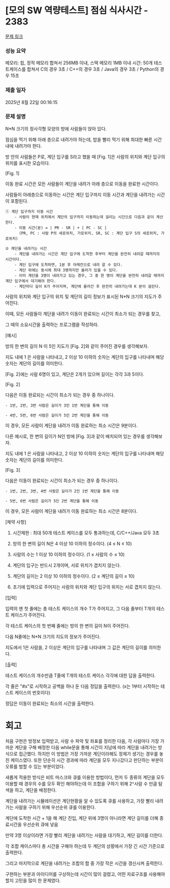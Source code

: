 # [모의 SW 역량테스트] 점심 식사시간 - 2383

[문제 링크](https://swexpertacademy.com/main/code/problem/problemDetail.do?contestProbId=AV5-BEE6AK0DFAVl) 

### 성능 요약

메모리: 힙, 정적 메모리 합쳐서 256MB 이내, 스택 메모리 1MB 이내
시간: 50개 테스트케이스를 합쳐서 C의 경우 3초 / C++의 경우 3초 / Java의 경우 3초 / Python의 경우 15초

### 제출 일자

2025년 8월 22일 00:16:15

### 문제 설명

N*N 크기의 정사각형 모양의 방에 사람들이 앉아 있다.

점심을 먹기 위해 아래 층으로 내려가야 하는데, 밥을 빨리 먹기 위해 최대한 빠른 시간 내에 내려가야 한다.

방 안의 사람들은 P로, 계단 입구를 S라고 했을 때 [Fig. 1]은 사람의 위치와 계단 입구의 위치를 표시한 모습이다.

 


[Fig. 1]
 

이동 완료 시간은 모든 사람들이 계단을 내려가 아래 층으로 이동을 완료한 시간이다.

사람들이 아래층으로 이동하는 시간은 계단 입구까지 이동 시간과 계단을 내려가는 시간이 포함된다.


    ① 계단 입구까지 이동 시간
        - 사람이 현재 위치에서 계단의 입구까지 이동하는데 걸리는 시간으로 다음과 같이 계산한다.
        - 이동 시간(분) = | PR - SR | + | PC - SC |
          (PR, PC : 사람 P의 세로위치, 가로위치, SR, SC : 계단 입구 S의 세로위치, 가로위치)

    ② 계단을 내려가는 시간
        - 계단을 내려가는 시간은 계단 입구에 도착한 후부터 계단을 완전히 내려갈 때까지의 시간이다.
        - 계단 입구에 도착하면, 1분 후 아래칸으로 내려 갈 수 있다.
        - 계단 위에는 동시에 최대 3명까지만 올라가 있을 수 있다.
        - 이미 계단을 3명이 내려가고 있는 경우, 그 중 한 명이 계단을 완전히 내려갈 때까지 계단 입구에서 대기해야 한다.
        - 계단마다 길이 K가 주어지며, 계단에 올라간 후 완전히 내려가는데 K 분이 걸린다.


사람의 위치와 계단 입구의 위치 및 계단의 길이 정보가 표시된 N*N 크기의 지도가 주어진다.

이때, 모든 사람들이 계단을 내려가 이동이 완료되는 시간이 최소가 되는 경우를 찾고,

그 때의 소요시간을 출력하는 프로그램을 작성하라.


[예시]

방의 한 변의 길이 N 이 5인 지도가 [Fig. 2]와 같이 주어진 경우를 생각해보자.

지도 내에 1 은 사람을 나타내고, 2 이상 10 이하의 숫자는 계단의 입구를 나타내며 해당 숫자는 계단의 길이를 의미한다.

[Fig. 2]에는 사람 6명이 있고, 계단은 2개가 있으며 길이는 각각 3과 5이다.
 

[Fig. 2]


다음은 이동 완료되는 시간이 최소가 되는 경우 중 하나이다.

    - 1번, 2번, 3번 사람은 길이가 3인 1번 계단을 통해 이동

    - 4번, 5번, 6번 사람은 길이가 5인 2번 계단을 통해 이동





이 경우, 모든 사람이 계단을 내려가 이동 완료하는 최소 시간은 9분이다.

다른 예시로, 한 변의 길이가 N인 방에 [Fig. 3]과 같이 배치되어 있는 경우를 생각해보자.

지도 내에 1 은 사람을 나타내고, 2 이상 10 이하의 숫자는 계단의 입구를 나타내며 해당 숫자는 계단의 길이를 의미한다.

 

[Fig. 3]

 
다음은 이동이 완료되는 시간이 최소가 되는 경우 중 하나이다.

    - 1번, 2번, 3번, 4번 사람은 길이가 2인 1번 계단을 통해 이동

    - 5번, 6번 사람은 길이가 5인 2번 계단을 통해 이동







이 경우, 모든 사람이 계단을 내려가 이동 완료하는 최소 시간은 8분이다.


[제약 사항]

1. 시간제한 : 최대 50개 테스트 케이스를 모두 통과하는데, C/C++/Java 모두 3초

2. 방의 한 변의 길이 N은 4 이상 10 이하의 정수이다. (4 ≤ N ≤ 10)

3. 사람의 수는 1 이상 10 이하의 정수이다. (1 ≤ 사람의 수 ≤ 10)

4. 계단의 입구는 반드시 2개이며, 서로 위치가 겹치지 않는다.

5. 계단의 길이는 2 이상 10 이하의 정수이다. (2 ≤ 계단의 길이 ≤ 10)

6. 초기에 입력으로 주어지는 사람의 위치와 계단 입구의 위치는 서로 겹치지 않는다.


[입력]

입력의 맨 첫 줄에는 총 테스트 케이스의 개수 T가 주어지고, 그 다음 줄부터 T개의 테스트 케이스가 주어진다.

각 테스트 케이스의 첫 번째 줄에는 방의 한 변의 길이 N이 주어진다.

다음 N줄에는 N*N 크기의 지도의 정보가 주어진다.

지도에서 1은 사람을, 2 이상은 계단의 입구를 나타내며 그 값은 계단의 길이를 의미한다.


[출력]

테스트 케이스의 개수만큼 T줄에 T개의 테스트 케이스 각각에 대한 답을 출력한다.

각 줄은 "#x"로 시작하고 공백을 하나 둔 다음 정답을 출력한다. (x는 1부터 시작하는 테스트 케이스의 번호이다)

정답은 이동이 완료되는 최소의 시간을 출력한다.

# 회고

처음 구현은 방정보 입력받고, 사람 수 파악 및 좌표를 정리한 다음, 각 사람마다 가장 가까운 계단을 구해 배정한 다음 while문을 통해 시간이 지남에 따라 계단을 내려가는 방식으로 접근했다. 하지만 이 방법은 가장 가까운 계단이라해도 정체가 생기는 경우를 놓친 케이스였다. 또한 단순히 시간 경과에 따라 계단을 모두 지나갔다고 판단하는 부분이 오류를 범할 수 있는 부분이었다.

새롭게 적용한 방식은 비트 마스크와 큐를 이용한 방법이다, 먼저 두 종류의 계단을 모두 이용할 때 경우의 수를 모두 확인 해야하는데 이 조합을 구하기 위해 2^사람 수 만큼 탐색을 하고, 계단을 배정한다.

계단을 내려가는 시뮬레이션은 계단현황을 알 수 있도록 큐를 사용하고, 가장 빨리 내려가는 사람을 구하기 위해 우선순위 큐를 이용한다.

계단에 도착한 시간  + 1을 해 계단 진입, 계단 위에 3명이 아니라면 계단 길이를 더해 종료시간을 우선순위 큐에 넣음

만약 3명 이상이라면 가장 빨리 계단을 내려가는 사람을 대기하고, 계단 길이를 더한다.

각 조합 케이스마다 총 시간을 구해야 하는데 두 계단의 상황에서 가장 긴 시간 기준으로 출력한다.

그리고 마지막으로 계단을 내려가는 조합의 합 중 가장 작은 시간을 갱신시켜 출력한다.

구현하는 부분과 아이디어를 구상하는데 시간이 많이 걸렸고, 어떤 자료구조를 사용해야 할지 고민을 많이 한 문제였다.
